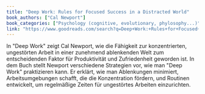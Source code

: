 ```yaml
---
title: "Deep Work: Rules for Focused Success in a Distracted World"
book_authors: ["Cal Newport"]
book_categories: ["Psychology (cognitive, evolutionary, phylosophy...)"]
link: "https://www.goodreads.com/search?q=Deep+Work:+Rules+for+Focused+Success+in+a+Distracted+World+Cal+Newport"
---
```


In "Deep Work" zeigt Cal Newport, wie die Fähigkeit zur konzentrierten, ungestörten Arbeit in einer zunehmend ablenkenden Welt zum entscheidenden Faktor für Produktivität und Zufriedenheit geworden ist.
In dem Buch stellt Newport verschiedene Strategien vor, wie man "Deep Work" praktizieren kann. Er erklärt, wie man Ablenkungen minimiert, Arbeitsumgebungen schafft, die die Konzentration fördern, und Routinen entwickelt, um regelmäßige Zeiten für ungestörtes Arbeiten einzurichten.
